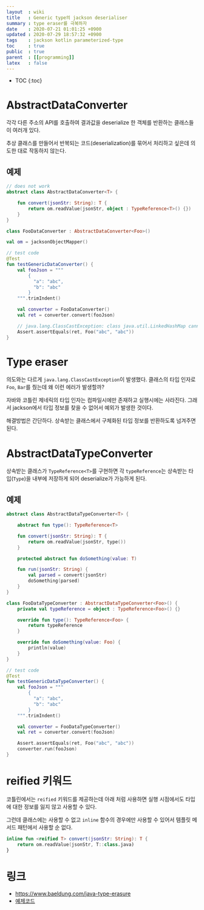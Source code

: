 ```yaml
---
layout  : wiki
title   : Generic type의 jackson deserialiser
summary : type eraser를 극복하자
date    : 2020-07-21 01:01:25 +0900
updated : 2020-07-29 18:57:32 +0900
tags    : jackson kotlin parameterized-type
toc     : true
public  : true
parent  : [[programming]]
latex   : false
---
```

* TOC
{:toc}

# AbstractDataConverter

각각 다른 주소의 API를 호출하여 결과값을 deserialize 한 객체를 반환하는 클래스들이 여러개 있다.

추상 클래스를 만들어서 반복되는 코드(deserialization)를 묶어서 처리하고 싶은데 의도한 대로 작동하지 않는다.

## 예제

```kotlin
// does not work
abstract class AbstractDataConverter<T> {

    fun convert(jsonStr: String): T {
        return om.readValue(jsonStr, object : TypeReference<T>() {})
    }
}

class FooDataConverter : AbstractDataConverter<Foo>()

val om = jacksonObjectMapper()

// test code
@Test
fun testGenericDataConverter() {
	val fooJson = """
		{
		  "a": "abc",
		  "b": "abc"
		}  
	""".trimIndent()

	val converter = FooDataConverter()
	val ret = converter.convert(fooJson)

	// java.lang.ClassCastException: class java.util.LinkedHashMap cannot be cast to class io.github.pierceh89.type.Foo
	Assert.assertEquals(ret, Foo("abc", "abc"))
}

```

# Type eraser

의도와는 다르게 `java.lang.ClassCastException`이 발생했다. 클래스의 타입 인자로 `Foo`, `Bar`를 줬는데 왜 이런 에러가 발생할까?

자바와 코틀린 제네릭의 타입 인자는 컴파일시에만 존재하고 실행시에는 사라진다. 그래서 jackson에서 타입 정보를 찾을 수 없어서 예외가 발생한 것이다.

해결방법은 간단하다. 상속받는 클래스에서 구체화된 타입 정보를 반환하도록 넘겨주면 된다.

# AbstractDataTypeConverter

상속받는 클래스가 `TypeReference<T>`를 구현하면 각 `typeReference`는 상속받는 타입(`Type`)을 내부에 저장하게 되어 deserialize가 가능하게 된다.

## 예제

```kotlin
abstract class AbstractDataTypeConverter<T> {

    abstract fun type(): TypeReference<T>

    fun convert(jsonStr: String): T {
        return om.readValue(jsonStr, type())
    }

    protected abstract fun doSomething(value: T)

    fun run(jsonStr: String) {
        val parsed = convert(jsonStr)
        doSomething(parsed)
    }
}

class FooDataTypeConverter : AbstractDataTypeConverter<Foo>() {
    private val typeReference = object : TypeReference<Foo>() {}

    override fun type(): TypeReference<Foo> {
        return typeReference
    }

    override fun doSomething(value: Foo) {
        println(value)
    }
}

// test code
@Test
fun testGenericDataTypeConverter() {
	val fooJson = """
		{
		  "a": "abc",
		  "b": "abc"
		}  
	""".trimIndent()

	val converter = FooDataTypeConverter()
	val ret = converter.convert(fooJson)

	Assert.assertEquals(ret, Foo("abc", "abc"))
	converter.run(fooJson)
}
```

# reified 키워드

코틀린에서는 `reified` 키워드를 제공하는데 아래 처럼 사용하면 실행 시점에서도 타입에 대한 정보를 잃지 않고 사용할 수 있다.

그런데 클래스에는 사용할 수 없고 `inline` 함수의 경우에만 사용할 수 있어서 템플릿 메서드 패턴에서 사용할 순 없다.

```kotlin
inline fun <reified T> convert(jsonStr: String): T {
    return om.readValue(jsonStr, T::class.java)
}
```

# 링크

- <https://www.baeldung.com/java-type-erasure>
- [예제코드](https://github.com/pierceh89/jackson-parameterized-type)
